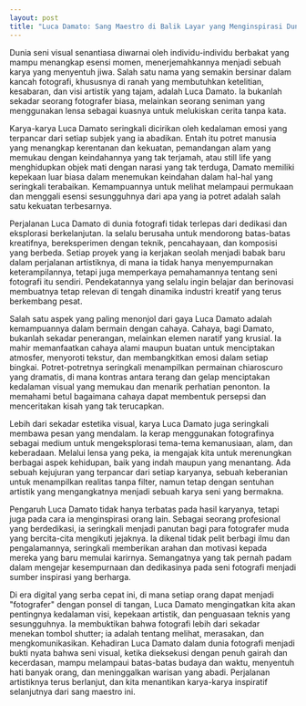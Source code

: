 ```yaml
---
layout: post
title: "Luca Damato: Sang Maestro di Balik Layar yang Menginspirasi Dunia Fotografi"
---
```


Dunia seni visual senantiasa diwarnai oleh individu-individu berbakat yang mampu menangkap esensi momen, menerjemahkannya menjadi sebuah karya yang menyentuh jiwa. Salah satu nama yang semakin bersinar dalam kancah fotografi, khususnya di ranah yang membutuhkan ketelitian, kesabaran, dan visi artistik yang tajam, adalah Luca Damato. Ia bukanlah sekadar seorang fotografer biasa, melainkan seorang seniman yang menggunakan lensa sebagai kuasnya untuk melukiskan cerita tanpa kata.

Karya-karya Luca Damato seringkali dicirikan oleh kedalaman emosi yang terpancar dari setiap subjek yang ia abadikan. Entah itu potret manusia yang menangkap kerentanan dan kekuatan, pemandangan alam yang memukau dengan keindahannya yang tak terjamah, atau still life yang menghidupkan objek mati dengan narasi yang tak terduga, Damato memiliki kepekaan luar biasa dalam menemukan keindahan dalam hal-hal yang seringkali terabaikan. Kemampuannya untuk melihat melampaui permukaan dan menggali esensi sesungguhnya dari apa yang ia potret adalah salah satu kekuatan terbesarnya.

Perjalanan Luca Damato di dunia fotografi tidak terlepas dari dedikasi dan eksplorasi berkelanjutan. Ia selalu berusaha untuk mendorong batas-batas kreatifnya, bereksperimen dengan teknik, pencahayaan, dan komposisi yang berbeda. Setiap proyek yang ia kerjakan seolah menjadi babak baru dalam perjalanan artistiknya, di mana ia tidak hanya menyempurnakan keterampilannya, tetapi juga memperkaya pemahamannya tentang seni fotografi itu sendiri. Pendekatannya yang selalu ingin belajar dan berinovasi membuatnya tetap relevan di tengah dinamika industri kreatif yang terus berkembang pesat.

Salah satu aspek yang paling menonjol dari gaya Luca Damato adalah kemampuannya dalam bermain dengan cahaya. Cahaya, bagi Damato, bukanlah sekadar penerangan, melainkan elemen naratif yang krusial. Ia mahir memanfaatkan cahaya alami maupun buatan untuk menciptakan atmosfer, menyoroti tekstur, dan membangkitkan emosi dalam setiap bingkai. Potret-potretnya seringkali menampilkan permainan chiaroscuro yang dramatis, di mana kontras antara terang dan gelap menciptakan kedalaman visual yang memukau dan menarik perhatian penonton. Ia memahami betul bagaimana cahaya dapat membentuk persepsi dan menceritakan kisah yang tak terucapkan.

Lebih dari sekadar estetika visual, karya Luca Damato juga seringkali membawa pesan yang mendalam. Ia kerap menggunakan fotografinya sebagai medium untuk mengeksplorasi tema-tema kemanusiaan, alam, dan keberadaan. Melalui lensa yang peka, ia mengajak kita untuk merenungkan berbagai aspek kehidupan, baik yang indah maupun yang menantang. Ada sebuah kejujuran yang terpancar dari setiap karyanya, sebuah keberanian untuk menampilkan realitas tanpa filter, namun tetap dengan sentuhan artistik yang mengangkatnya menjadi sebuah karya seni yang bermakna.

Pengaruh Luca Damato tidak hanya terbatas pada hasil karyanya, tetapi juga pada cara ia menginspirasi orang lain. Sebagai seorang profesional yang berdedikasi, ia seringkali menjadi panutan bagi para fotografer muda yang bercita-cita mengikuti jejaknya. Ia dikenal tidak pelit berbagi ilmu dan pengalamannya, seringkali memberikan arahan dan motivasi kepada mereka yang baru memulai karirnya. Semangatnya yang tak pernah padam dalam mengejar kesempurnaan dan dedikasinya pada seni fotografi menjadi sumber inspirasi yang berharga.

Di era digital yang serba cepat ini, di mana setiap orang dapat menjadi "fotografer" dengan ponsel di tangan, Luca Damato mengingatkan kita akan pentingnya kedalaman visi, kepekaan artistik, dan penguasaan teknis yang sesungguhnya. Ia membuktikan bahwa fotografi lebih dari sekadar menekan tombol shutter; ia adalah tentang melihat, merasakan, dan mengkomunikasikan. Kehadiran Luca Damato dalam dunia fotografi menjadi bukti nyata bahwa seni visual, ketika dieksekusi dengan penuh gairah dan kecerdasan, mampu melampaui batas-batas budaya dan waktu, menyentuh hati banyak orang, dan meninggalkan warisan yang abadi. Perjalanan artistiknya terus berlanjut, dan kita menantikan karya-karya inspiratif selanjutnya dari sang maestro ini.
